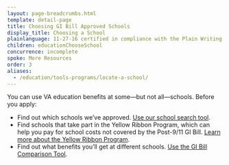 ```yaml
---
layout: page-breadcrumbs.html
template: detail-page
title: Choosing GI Bill Approved Schools
display_title: Choosing a School
plainlanguage: 11-27-16 certified in compliance with the Plain Writing Act
children: educationChooseSchool
concurrence: incomplete
spoke: More Resources
order: 3
aliases:
  - /education/tools-programs/locate-a-school/
---
```


<div class="va-introtext">

You can use VA education benefits at some—but not all—schools. Before you apply:

</div>

- Find out which schools we’ve approved. [Use our school search tool]( https://inquiry.vba.va.gov/weamspub/buildSearchInstitutionCriteria.do;jsessionid=qtMbSxQFpzyL7GpnQrtnNGv6G9CGQQvb2YqM9Cvw3vB2pv2lXhfJ!-1531379871).
- Find schools that take part in the Yellow Ribbon Program, which can help you pay for school costs not covered by the Post-9/11 GI Bill. [Learn more about the Yellow Ribbon Program](/education/about-gi-bill-benefits/post-9-11/yellow-ribbon-program/).
- Find out what benefits you’ll get at different schools. [Use the GI Bill Comparison Tool](/gi-bill-comparison-tool).
